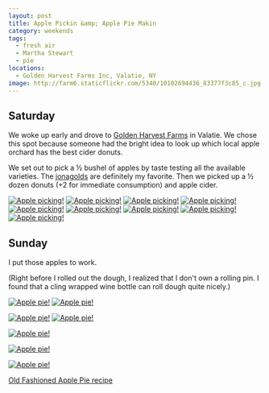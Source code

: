```yaml
---
layout: post
title: Apple Pickin &amp; Apple Pie Makin
category: weekends
tags: 
  - fresh air
  - Martha Stewart
  - pie
locations:
  - Golden Harvest Farms Inc, Valatie, NY
image: http://farm6.staticflickr.com/5340/10102694436_83377f3c85_c.jpg
---
```


## Saturday

We woke up early and drove to [Golden Harvest Farms](http://goldenharvestfarms.com/) in Valatie. We chose this spot because someone had the bright idea to look up which local apple orchard has the best cider donuts.

We set out to pick a &frac12; bushel of apples by taste testing all the available varieties. The [jonagolds](http://en.wikipedia.org/wiki/Jonagold) are definitely my favorite. Then we picked up a &frac12; dozen donuts (+2 for immediate consumption) and apple cider.

<a href="http://www.flickr.com/photos/katydecorah/10102694436/" title="Apple picking! by katydecorah, on Flickr"><img src="http://farm6.staticflickr.com/5340/10102694436_83377f3c85_c.jpg" class="pop-out" alt="Apple picking!"></a>
<a href="http://www.flickr.com/photos/katydecorah/10102654325/" title="Apple picking! by katydecorah, on Flickr"><img src="http://farm6.staticflickr.com/5515/10102654325_a56b0c1559_c.jpg" class="img-thirds" alt="Apple picking!"></a>
<a href="http://www.flickr.com/photos/katydecorah/10102661795/" title="Apple picking! by katydecorah, on Flickr"><img src="http://farm4.staticflickr.com/3668/10102661795_6b36612381_c.jpg" class="img-thirds" alt="Apple picking!"></a>
<a href="http://www.flickr.com/photos/katydecorah/10102718066/" title="Apple picking! by katydecorah, on Flickr"><img src="http://farm6.staticflickr.com/5527/10102718066_a5eeaaf22c_c.jpg" class="img-thirds" alt="Apple picking!"></a>
<a href="http://www.flickr.com/photos/katydecorah/10102645964/" title="Apple picking! by katydecorah, on Flickr"><img src="http://farm3.staticflickr.com/2838/10102645964_ef3883488e_c.jpg" class="pop-out" alt="Apple picking!"></a>
<a href="http://www.flickr.com/photos/katydecorah/10102746423/" title="Apple picking! by katydecorah, on Flickr"><img src="http://farm8.staticflickr.com/7340/10102746423_fb666543af_c.jpg" class="img-half" alt="Apple picking!"></a>
<a href="http://www.flickr.com/photos/katydecorah/10102690765/" title="Apple picking! by katydecorah, on Flickr"><img src="http://farm6.staticflickr.com/5480/10102690765_8754acf3bf_c.jpg" class="img-half" alt="Apple picking!"></a>
<a href="http://www.flickr.com/photos/katydecorah/10102753196/" title="Apple picking! by katydecorah, on Flickr"><img src="http://farm6.staticflickr.com/5457/10102753196_97c9ccfa95_c.jpg" class="img-half" alt="Apple picking!"></a>
<a href="http://www.flickr.com/photos/katydecorah/10102666454/" title="Apple picking! by katydecorah, on Flickr"><img src="http://farm8.staticflickr.com/7344/10102666454_5744048d1f_c.jpg" class="img-half" alt="Apple picking!"></a>

## Sunday

I put those apples to work.

(Right before I rolled out the dough, I realized that I don't own a rolling pin. I found that a cling wrapped wine bottle can roll dough quite nicely.)


<a href="http://www.flickr.com/photos/katydecorah/10120984453/" title="Apple pie! by katydecorah, on Flickr"><img src="http://farm8.staticflickr.com/7416/10120984453_253b5eb02c_c.jpg" class="img-split-tall" alt="Apple pie!"></a>
<a href="http://www.flickr.com/photos/katydecorah/10120832675/" title="Apple pie! by katydecorah, on Flickr"><img src="http://farm4.staticflickr.com/3755/10120832675_84a12004cb_c.jpg" class="img-split-wide" alt="Apple pie!"></a>

<a href="http://www.flickr.com/photos/katydecorah/10120826985/" title="Apple pie! by katydecorah, on Flickr"><img src="http://farm6.staticflickr.com/5466/10120826985_38924b6bbd_c.jpg" class="img-half" alt="Apple pie!"></a>
<a href="http://www.flickr.com/photos/katydecorah/10120967183/" title="Apple pie! by katydecorah, on Flickr"><img src="http://farm3.staticflickr.com/2891/10120967183_dfae2114dd_c.jpg" class="img-half" alt="Apple pie!"></a>

<a href="http://www.flickr.com/photos/katydecorah/10120822025/" title="Apple pie! by katydecorah, on Flickr"><img src="http://farm8.staticflickr.com/7398/10120822025_27d975af0d_c.jpg" class="img-half" alt="Apple pie!"></a>

<a href="http://www.flickr.com/photos/katydecorah/10120798284/" title="Apple pie! by katydecorah, on Flickr"><img src="http://farm4.staticflickr.com/3779/10120798284_321b954379_c.jpg" class="img-half" alt="Apple pie!"></a>

<a href="http://www.flickr.com/photos/katydecorah/10120973273/" title="Apple pie! by katydecorah, on Flickr"><img src="http://farm8.staticflickr.com/7368/10120973273_56d6b117bd_c.jpg" class="pop-out" alt="Apple pie!"></a>


[Old Fashioned Apple Pie recipe](http://www.marthastewart.com/344255/old-fashioned-apple-pie)